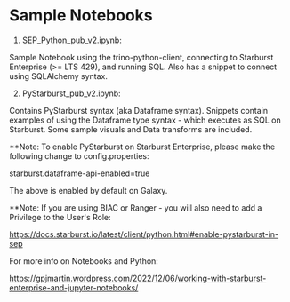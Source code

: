 # Sample Notebooks

1. SEP_Python_pub_v2.ipynb:

Sample Notebook using the trino-python-client, connecting to Starburst Enterprise (>= LTS 429), and running SQL.
Also has a snippet to connect using SQLAlchemy syntax.

2. PyStarburst_pub_v2.ipynb:

Contains PyStarburst syntax (aka Dataframe syntax). Snippets contain examples of using the Dataframe type syntax - which executes as SQL on Starburst. Some sample visuals and Data transforms are included.

**Note: To enable PyStarburst on Starburst Enterprise, please make the following change to config.properties:

starburst.dataframe-api-enabled=true

The above is enabled by default on Galaxy.

**Note: If you are using BIAC or Ranger - you will also need to add a Privilege to the User's Role:

https://docs.starburst.io/latest/client/python.html#enable-pystarburst-in-sep



For more info on Notebooks and Python:

https://gpjmartin.wordpress.com/2022/12/06/working-with-starburst-enterprise-and-jupyter-notebooks/
